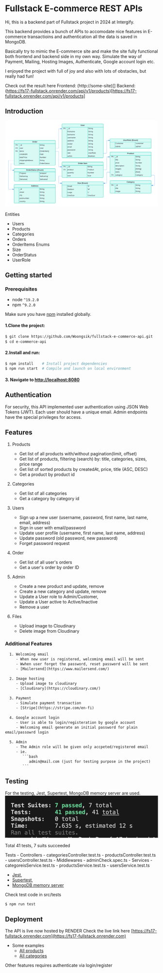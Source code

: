 # Fullstack E-commerce REST APIs
  Hi, this is a backend part of Fullstack project in 2024 at Intergify.
  
  This backend provides a bunch of APIs to accomodate nice features in E-commerce transactioins and authentication all the data is saved in MongoDB.

  Basically try to mimic the E-commerce site and make the site fully functional both frontend and backend side in my own way. 
  Simulate the way of Payment, Mailing, Hosting Images, Authenticate, Google account login etc.
  
  I enjoyed the project with full of joy and also with lots of obstacles, but really had fun!  
  
  Check out the result here
  Frontend:  (http://some-site)[]
  Backend: (https://fs17-fullstack.onrender.com/api/v1/products)[https://fs17-fullstack.onrender.com/api/v1/products]

## Introduction
![ERD Diagram](./src/assets/images/ERD.png)

Entities
   - Users
   - Products
   - Categories
   - Orders
   - OrderItems
Enums
   - Size
   - OrderStatus
   - UserRole

## Getting started
   ### Prerequisites
   - node `^19.2.0`
   - npm `^9.2.0`

   Make sure you have [npm](https://www.npmjs.com/get-npm) installed globally.

   #### 1.Clone the project:
   ```bash
   $ git clone https://github.com/Woongsik/fullstack-e-commerce-api.git
   $ cd e-commerce-api
   ```

   #### 2.Install and run:
   ```bash
   $ npm install    # Install project dependencies
   $ npm run start  # Compile and launch on local environment
   ```

   #### 3. Navigate to [http://localhost:8080](http://localhost:8080)

## Authentication
   For security, this API implemented user authentication using JSON Web Tokens (JWT). 
   Each user should have a unique email. 
   Admin endpoints have the special privileges for access.

## Features
   1. Products
      - Get list of all products with/without pagination(limit, offset)
      - Get list of products, filtering (search) by: title, categories, sizes, price range 
      - Get list of sorted products by createdAt, price, title (ASC, DESC)
      - Get a product by product id

   2. Categories
      - Get list of all categories
      - Get a category by category id

   3. Users
      - Sign up a new user (username, password, first name, last name, email, address)
      - Sign in user with email/password
      - Update user profile (username, first name, last name, address)
      - Update password (old password, new password)
      - Forget password request

   4. Order
      - Get list of all user's orders
      - Get a user's order by order ID

   5. Admin 
      - Create a new product and update, remove
      - Create a new category and update, remove
      - Update a User role to Admin/Customer, 
      - Update a User active to Active/Inactive
      - Remove a user

   6. Files
      - Upload image to Cloudinary
      - Delete image from Cloudinary

  ### Additional Features
      1. Welcoming email 
         - When new user is registered, welcoming email will be sent 
         - Wwhen user forget the password, reset password will be sent
         - [Mailersend](https://www.mailersend.com/)

      2. Image hosting
         - Upload image to cloudinary
         - [Cloudinary](https://cloudinary.com/)

      3. Payment
         - Simulate payment transaction 
         - [Stripe](https://stripe.com/en-fi)

      4. Google account login
         - User is able to login/registeration by google account
         - Welcoming email generate an initial password for plain email/passowrd login
      
      5. Admin 
         - The Admin role will be given only accpeted/registered email 
         - ie. 
            ```bash
               admin@mail.com (just for testing purpose in the project)
            ``` 
      
## Testing
   For the testing, Jest, Supertest, MongoDB memory server are used.
   ![Test result](./src/assets/images/test.png)

   Total 41 tests, 7 suits succeeded

   Tests
      - Controllers
         - categoriesController.test.ts
         - productsController.test.ts
         - usersController.test.ts
      - Middlewares
         - adminCheck.spec.ts
      - Services
         - categoreisService.test.ts
         - productsService.test.ts
         - usersService.test.ts

   - [Jest](https://jestjs.io/), 
   - [Supertest](https://www.npmjs.com/package/supertest), 
   - [MongoDB memory server](https://www.npmjs.com/package/mongodb-memory-server)

   Check test code in src/tests
   ```bash
   $ npm run test
   ```

## Deployment
   The API is live now hosted by RENDER
   Check the live link here [https://fs17-fullstack.onrender.com](https://fs17-fullstack.onrender.com)

   - Some examples
      - [All products](https://fs17-fullstack.onrender.com/api/v1/products/api/v1/products)
      - [All categories](https://fs17-fullstack.onrender.com/api/v1/categories)

   Other features requires authenticate via login/register 